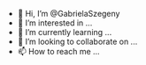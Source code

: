 - 👋 Hi, I’m @GabrielaSzegeny
- 👀 I’m interested in ...
- 🌱 I’m currently learning ...
- 💞️ I’m looking to collaborate on ...
- 📫 How to reach me ...

<!---
GabrielaSzegeny/GabrielaSzegeny is a ✨ special ✨ repository because its `README.md` (this file) appears on your GitHub profile.
You can click the Preview link to take a look at your changes.
--->
